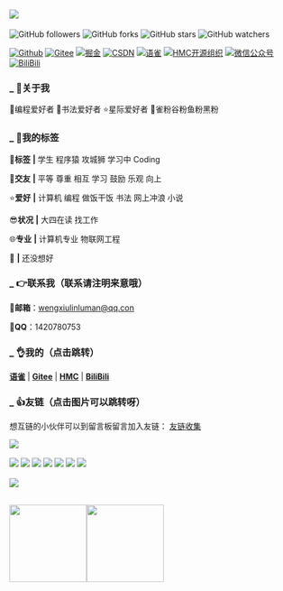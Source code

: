 
<!--打字特效-->
<h1> 
  <a href="https://www.yuque.com/u2304658432"> 
    <img src="https://readme-typing-svg.herokuapp.com/?lines=欢迎来到花满锤的家园！！！&center=true&size=27"> 
  </a> 
</h1>

![GitHub followers](https://img.shields.io/github/followers/weng-xiu.svg?style=social)
![GitHub forks](https://img.shields.io/github/forks/weng-xiu/weng-xiu.github.io.svg?style=social)
![GitHub stars](https://img.shields.io/github/stars/weng-xiu/weng-xiu.github.io.svg?style=social)
![GitHub watchers](https://img.shields.io/github/watchers/weng-xiu/weng-xiu.github.io.svg?style=social)

[![Github](https://img.shields.io/badge/Github-wengxiu-brightgreen.svg)](https://github.com/weng-xiu)
[![Gitee](https://img.shields.io/badge/Gitee-wengxiulin-brightgreen.svg)](https://gitee.com/wengxiulin-luman)
[![掘金](https://img.shields.io/badge/%E6%8E%98%E9%87%91-花满锤-brightgreen.svg)](https://juejin.cn/user/3760749662439822)
[![CSDN](https://img.shields.io/badge/CSDN-花满锤-brightgreen.svg)](https://blog.csdn.net/weixin_55982954)
[![语雀](https://img.shields.io/badge/语雀-花满锤-brightgreen.svg)](https://www.yuque.com/u2304658432)
[![HMC开源组织](https://img.shields.io/badge/HMC开源组织-HMC-brightgreen.svg)](https://gitee.com/wengxiulin-weng)
[![微信公众号](https://img.shields.io/badge/微信公众号-HMC开源-brightgreen.svg)](https://gitee.com/wengxiulin-weng)
[![BiliBili](https://img.shields.io/badge/BiliBili-HMCKY-brightgreen.svg)](https://space.bilibili.com/439928981)



[//]: # ([![wechat]&#40;https://img.shields.io/badge/%E5%BE%AE%E4%BF%A1%E5%85%AC%E4%BC%97%E5%8F%B7-%E9%9B%AA%E4%B9%8B%E6%A2%A6%E6%8A%80%E6%9C%AF%E9%A9%BF%E7%AB%99-brightgreen.svg&#41;]&#40;http://weixin.qq.com/r/cy5CWvvE5Kabrb8593th&#41;)
[//]: # ([![慕课网]&#40;https://img.shields.io/badge/%E6%85%95%E8%AF%BE%E7%BD%91-%E9%9B%AA%E4%B9%8B%E6%A2%A6%E6%8A%80%E6%9C%AF%E9%A9%BF%E7%AB%99-brightgreen.svg&#41;]&#40;https://www.imooc.com/u/5224488/articles&#41;)
[//]: # ([![简书]&#40;https://img.shields.io/badge/%E7%AE%80%E4%B9%A6-%E9%9B%AA%E4%B9%8B%E6%A2%A6%E6%8A%80%E6%9C%AF%E9%A9%BF%E7%AB%99-brightgreen.svg&#41;]&#40;https://www.jianshu.com/u/577b0d76ab87&#41;)
[//]: # ([![博客园]&#40;https://img.shields.io/badge/%E5%8D%9A%E5%AE%A2%E5%9B%AD-%E9%9B%AA%E4%B9%8B%E6%A2%A6%E6%8A%80%E6%9C%AF%E9%A9%BF%E7%AB%99-brightgreen.svg&#41;]&#40;https://www.cnblogs.com/snowdreams1006/&#41;)
[//]: # ([![思否]&#40;https://img.shields.io/badge/%E6%80%9D%E5%90%A6-%E9%9B%AA%E4%B9%8B%E6%A2%A6%E6%8A%80%E6%9C%AF%E9%A9%BF%E7%AB%99-brightgreen.svg&#41;]&#40;https://segmentfault.com/u/snowdreams1006&#41;)
[//]: # ([![开源中国]&#40;https://img.shields.io/badge/%E5%BC%80%E6%BA%90%E4%B8%AD%E5%9B%BD-%E9%9B%AA%E4%B9%8B%E6%A2%A6%E6%8A%80%E6%9C%AF%E9%A9%BF%E7%AB%99-brightgreen.svg&#41;]&#40;https://my.oschina.net/snowdreams1006&#41;)
[//]: # ([![腾讯云社区]&#40;https://img.shields.io/badge/%E8%85%BE%E8%AE%AF%E4%BA%91%E7%A4%BE%E5%8C%BA-%E9%9B%AA%E4%B9%8B%E6%A2%A6%E6%8A%80%E6%9C%AF%E9%A9%BF%E7%AB%99-brightgreen.svg&#41;]&#40;https://cloud.tencent.com/developer/user/2952369/activities&#41;)


### **_ 🤞关于我**

🚩编程爱好者
🌟书法爱好者
⭐星际爱好者
🎈雀粉谷粉鱼粉黑粉

### **_ 🤘我的标签**

🚩**标签** **|** 学生 程序猿 攻城狮 学习中 Coding

👦**交友** **|** 平等 尊重 相互 学习 鼓励 乐观 向上

⭐**爱好** **|** 计算机 编程 做饭干饭 书法 网上冲浪 小说

😎**状况** **|** 大四在读 找工作

🌐**专业** **|** 计算机专业 物联网工程

📒 **|** 还没想好

### **_ 👉联系我（联系请注明来意哦）**

📧**邮箱**：wengxiulinluman@qq.con

🐧**QQ**：1420780753

### **_ 👌我的（点击跳转）**
  [**语雀**](https://www.yuque.com/u2304658432)
| [**Gitee**](https://gitee.com/wengxiulin-luman)
| [**HMC**](https://gitee.com/wengxiulin)
| [**BiliBili**](https://space.bilibili.com/439928981)



### **_ 👍友链（点击图片可以跳转呀）**

想互链的小伙伴可以到留言板留言加入友链：
[友链收集](https://www.yuque.com/forms/share/88fc53ba-723d-41b6-98ad-9e384479f65b)
</br>

<!--语言使用统计：-->
<div> 
  <img src="https://github-readme-stats.vercel.app/api/top-langs/?username=weng-xiu&hide_title=true&hide_border=true&layout=compact&langs_count=6&text_color=000&icon_color=fff&bg_color=0,52fa5a,4dfcff,c64dff&theme=graywhite" /> 
</div>

<br>

<!--Shields（GitHub 徽章）-->
<div>
<span > 
  <img src="https://img.shields.io/badge/-Java-de6b6b?style=flat-square&logo=java&logoColor=white" /> 
  <img src="https://img.shields.io/badge/-Python-692626?style=flat-square&logo=Python&logoColor=white" /> 
  <img src="https://img.shields.io/badge/-C-ff0000?style=flat-square&logo=C" /> 
  <img src="https://img.shields.io/badge/-C++-FFD700?style=flat-square&logo=c++" /> 
  <img src="https://img.shields.io/badge/-HTML5-E34F26?style=flat-square&logo=html5&logoColor=white" /> 
  <img src="https://img.shields.io/badge/-CSS3-1572B6?style=flat-square&logo=css3" /> 
  <img src="https://img.shields.io/badge/-JavaScript-oringe?style=flat-square&logo=javascript" /> 
</span>
</div>

<br>

<!--GitHub streak（GitHub 连续打卡）-->
<div> 
    <img src="https://github-readme-streak-stats.herokuapp.com/?user=weng-xiu" /> 
</div>

<br>

<img align="" height="137px" src="https://github-readme-stats.vercel.app/api?username=weng-xiu&hide_title=true&hide_border=true&show_icons=true&include_all_commits=true&line_height=21&bg_color=0,EC6C6C,FFD479,FFFC79,73FA79&theme=graywhite&locale=cn" /><img align="" height="137px" src="https://github-readme-stats.vercel.app/api/top-langs/?username=weng-xiu&hide_title=true&hide_border=true&layout=compact&bg_color=0,73FA79,73FDFF,D783FF&theme=graywhite&locale=cn" />

